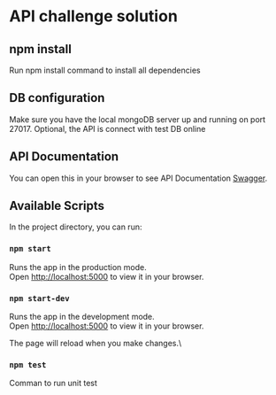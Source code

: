 # API challenge solution

## npm install

Run npm install command to install all dependencies

## DB configuration

Make sure you have the local mongoDB server up and running on port 27017.
Optional, the API is connect with test DB online

## API Documentation

You can open this in your browser to see API Documentation [Swagger](http://localhost:5000/api/docs).

## Available Scripts

In the project directory, you can run:

### `npm start`

Runs the app in the production mode.\
Open [http://localhost:5000](http://localhost:5000) to view it in your browser.

### `npm start-dev`

Runs the app in the development mode.\
Open [http://localhost:5000](http://localhost:5000) to view it in your browser.

The page will reload when you make changes.\

### `npm test`

Comman to run unit test
